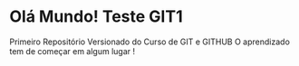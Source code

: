 # Olá Mundo! Teste GIT1
 Primeiro Repositório Versionado do Curso de GIT e GITHUB
O aprendizado tem de começar em algum lugar !
